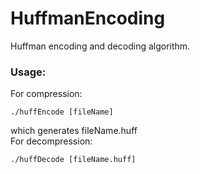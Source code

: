 # HuffmanEncoding
Huffman encoding and decoding algorithm.  
### Usage: 
For compression:
```
./huffEncode [fileName] 
```
which generates fileName.huff  
For decompression:
```
./huffDecode [fileName.huff]
```
